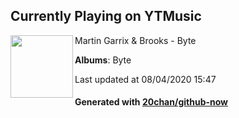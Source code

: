 ## Currently Playing on YTMusic

[<img align="left" width="100" src="https://lh3.googleusercontent.com/cZoRQOcekd4gQ1Ds0wr0sFJ-Wj30-MVLejildQBHkIrj6Vmz0-GdEKHeHnnV84OJuOgDQFW2lVuKhtDO0Q">](https://music.youtube.com/channel/UCqJnSdHjKtfsrHi9aI-9d3g)

Martin Garrix & Brooks - Byte

**Albums**: Byte

Last updated at 08/04/2020 15:47

#### Generated with [20chan/github-now](https://github.com/20chan/github-now)


<!--
**20chan/20chan** is a ✨ _special_ ✨ repository because its `README.md` (this file) appears on your GitHub profile.

Here are some ideas to get you started:

- 🔭 I’m currently working on ...
- 🌱 I’m currently learning ...
- 👯 I’m looking to collaborate on ...
- 🤔 I’m looking for help with ...
- 💬 Ask me about ...
- 📫 How to reach me: ...
- 😄 Pronouns: ...
- ⚡ Fun fact: ...
-->
